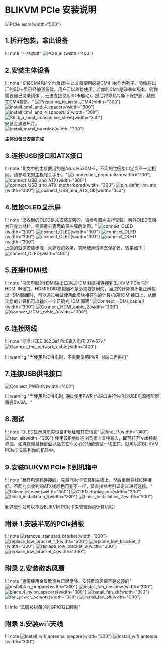 # BLIKVM PCIe 安装说明

![PCIe_main](assets/images/BLIKVM-PCIe/BLIKVM_PCIe_Installation_Guide.assets/PCIe_main.jpg){width="500"}
## **1.拆开包装，拿出设备**
!!! note "产品清单"
    ![PCIe_all](assets/images/BLIKVM-PCIe/BLIKVM_PCIe_Installation_Guide.assets/PCIe_all.jpg){width="400"}

## **2.安装主体设备**
!!! note "安装CM4和4个六角螺柱(此文章使用的是CM4 lite作为列子，镜像在出厂的SD卡里已经被预装载，用户可以直接使用。若你的CM4是EMMc版本，则你需要自己烧录镜像 ，无法直接使用SD卡启动)。然后将导热片撕下保护膜，粘贴在CM4顶部。"
    ![Preparing_to_install_CM4](assets/images/BLIKVM-PCIe/BLIKVM_PCIe_Installation_Guide.assets/Preparing_to_install_CM4.jpg){width="300"}
    ![install_cm4_and_4_spacers](assets/images/BLIKVM-PCIe/BLIKVM_PCIe_Installation_Guide.assets/install_cm4_and_4_spacers.jpg){width="300"}
    ![install_cm4_and_4_spacers_2](assets/images/BLIKVM-PCIe/BLIKVM_PCIe_Installation_Guide.assets/install_cm4_and_4_spacers_2.jpg){width="300"}
    ![Stick_a_heat_conductive_sheet](assets/images/BLIKVM-PCIe/BLIKVM_PCIe_Installation_Guide.assets/Stick_a_heat_conductive_sheet.jpg){width="300"}   
    安装金属散热片。  
    ![Install_metal_heatsink](assets/images/BLIKVM-PCIe/BLIKVM_PCIe_Installation_Guide.assets/Install_metal_heatsink.jpg){width="300"}

**主体设备已安装完成**

## **3.连接USB接口和ATX接口**
!!! note "此文中的主板使用的是Asus H520M-E，不同的主板接口定义不一定相同，请参考您的主板相关手册。"
    ![connection_preparation](assets/images/BLIKVM-PCIe/BLIKVM_PCIe_Installation_Guide.assets/connection_preparation.jpg){width="300"}
    ![connect_USB_and_ATX](assets/images/BLIKVM-PCIe/BLIKVM_PCIe_Installation_Guide.assets/connect_USB_and_ATX.jpg){width="300"}
    ![connect_USB_and_ATX_motherborad](assets/images/BLIKVM-PCIe/BLIKVM_PCIe_Installation_Guide.assets/connect_USB_and_ATX_motherborad-165941489982915.jpg){width="300"}
    ![pin_definition_atx](assets/images/BLIKVM-PCIe/BLIKVM_PCIe_Installation_Guide.assets/pin_definition_atx.jpg){width="300"}
    ![connect_USB_and_ATX_OK](assets/images/BLIKVM-PCIe/BLIKVM_PCIe_Installation_Guide.assets/connect_USB_and_ATX_OK.jpg){width="300"}

## **4.链接OLED显示屏**
!!! note "您收到的OLED是未安装支架的，请参考图片进行安装。另外OLED支架为亚克力材料，需要撕去表面的保护膜后使用。"
    ![connect_OLED](assets/images/BLIKVM-PCIe/oled/install-oled01.png){width="300"}
    ![connect_OLED](assets/images/BLIKVM-PCIe/oled/install-oled02.png){width="300"}
    ![connect_OLED](assets/images/BLIKVM-PCIe/oled/install-oled03.png){width="300"}
    ![connect_OLED](assets/images/BLIKVM-PCIe/oled/install-oled04.png){width="300"}
    ![connect_OLED](assets/images/BLIKVM-PCIe/oled/install-oled05.png){width="300"}  
    上面的就是安装步骤，未撕膜的效果，实际使用请撕去保护膜，效果如下：  
    ![connect_OLED](assets/images/BLIKVM-PCIe/BLIKVM_PCIe_Installation_Guide.assets/connect_OLED.jpg){width="400"}

## **5.连接HDMI线**
!!! note "将您电脑的HDMI输出口通过HDMI线直接连接到BLIKVM PCIe卡的HDMI IN接口。HDMI EDID模拟器不是必须要是用的，当您的计算机不能正确输出HDMI画面时，可以通过尝试使用此模块接在你的计算机的HDMI接口上，从而让您的计算机可以输出一个正确扽HDMI画面"
    ![Connect_HDMI_cable_1](assets/images/BLIKVM-PCIe/BLIKVM_PCIe_Installation_Guide.assets/Connect_HDMI_cable_1.jpg){width="300"}
    ![Connect_HDMI_cable_2](assets/images/BLIKVM-PCIe/BLIKVM_PCIe_Installation_Guide.assets/Connect_HDMI_cable_2.jpg){width="300"}
    ![Connect_HDMI_cable_3](assets/images/BLIKVM-PCIe/BLIKVM_PCIe_Installation_Guide.assets/Connect_HDMI_cable_3.jpg){width="300"}

## **6.连接网线**
!!! note "标准: IEEE 802.3af PoE输入电压:37v-57v."
    ![Connect_the_network_cable](assets/images/BLIKVM-PCIe/BLIKVM_PCIe_Installation_Guide.assets/Connect_the_network_cable.jpg){width="400"}

!!! warning "当使用PoE供电时，不需要使用PWR-IN端口再供电"

## **7.连接USB供电接口**

![Connect_PWR-IN](assets/images/BLIKVM-PCIe/BLIKVM_PCIe_Installation_Guide.assets/Connect_PWR-IN.jpg){width="400"}

!!! warning "当使用PoE供电时, 通过使用PWR-IN端口进行供电的USB电源适配器需要5V/3A。"

## **8.测试**

!!! note "OLED显示屏现实设备IP地址和其它信息"
    ![find_IP](assets/images/BLIKVM-PCIe/BLIKVM_PCIe_Installation_Guide.assets/find_IP.jpg){width="300"}
    ![test_all](assets/images/BLIKVM-PCIe/BLIKVM_PCIe_Installation_Guide.assets/test_all.jpg){width="300"}
    使用该IP地址在浏览器上直接输入，即可打开web控制界面。如果视频鼠标键盘以及其它你关心的功能测试一切正在，就可以将BLIKVM PCIe卡安装到你的机箱中。

## **9.安装BLIKVM PCIe卡到机箱中**

!!! note "断开电源和连接线，先将PCIe卡安装到主板上，然后重新将线缆连接好。不同批次收到的ATX线颜色可能不一样，请直接参考引脚定义进行连接。"
    ![blikvm_in_case](assets/images/BLIKVM-PCIe/BLIKVM_PCIe_Installation_Guide.assets/blikvm_in_case.jpg){width="300"}
    ![OLED_display_out](assets/images/BLIKVM-PCIe/BLIKVM_PCIe_Installation_Guide.assets/OLED_display_out.jpg){width="300"}
    ![finish_installation_1](assets/images/BLIKVM-PCIe/BLIKVM_PCIe_Installation_Guide.assets/finish_installation_1.jpg){width="300"}
    ![finish_installation_2](assets/images/BLIKVM-PCIe/BLIKVM_PCIe_Installation_Guide.assets/finish_installation_2.jpg){width="300"}

到这里你就可以享受BLIKVM PCIe卡来管理你的计算机啦!

## **附录 1.安装半高的PCIe挡板**
!!! note
    ![remove_standard_bracket](assets/images/BLIKVM-PCIe/BLIKVM_PCIe_Installation_Guide.assets/remove_standard_bracket.jpg){width="300"}
    ![replace_low_bracket_1_1](assets/images/BLIKVM-PCIe/BLIKVM_PCIe_Installation_Guide.assets/replace_low_bracket_1_1.jpg){width="300"}
    ![replace_low_bracket_2](assets/images/BLIKVM-PCIe/BLIKVM_PCIe_Installation_Guide.assets/replace_low_bracket_2.jpg){width="300"}
    ![replace_low_bracket_3](assets/images/BLIKVM-PCIe/BLIKVM_PCIe_Installation_Guide.assets/replace_low_bracket_3.jpg){width="300"}
    ![replace_low_bracket_4](assets/images/BLIKVM-PCIe/BLIKVM_PCIe_Installation_Guide.assets/replace_low_bracket_4.jpg){width="300"}

## **附录 2.安装散热风扇**

!!! note "通常使用金属散热片已经足够，安装散热风扇不是必须的"
    ![install_fan_prepare](assets/images/BLIKVM-PCIe/BLIKVM_PCIe_Installation_Guide.assets/install_fan_prepare.jpg){width="300"}
    ![install_fan_unscrew](assets/images/BLIKVM-PCIe/BLIKVM_PCIe_Installation_Guide.assets/install_fan_unscrew.jpg){width="300"}
    ![place_4_nylon_spacers](assets/images/BLIKVM-PCIe/BLIKVM_PCIe_Installation_Guide.assets/place_4_nylon_spacers.jpg){width="300"}
    ![install_fan_ok](assets/images/BLIKVM-PCIe/BLIKVM_PCIe_Installation_Guide.assets/install_fan_ok.jpg){width="300"}
    ![fan_power_polarity](assets/images/BLIKVM-PCIe/BLIKVM_PCIe_Installation_Guide.assets/fan_power_polarity.jpg){width="300"}
    ![install_fan_all](assets/images/BLIKVM-PCIe/BLIKVM_PCIe_Installation_Guide.assets/install_fan_all.jpg){width="300"}  

!!! info "风扇被树莓派的GPIO12口控制"

## **附录 3.安装wifi天线**
!!! note
    ![Install_wifi_antenna_prepare](assets/images/BLIKVM-PCIe/BLIKVM_PCIe_Installation_Guide.assets/Install_wifi_antenna_prepare.jpg){width="300"}
    ![Install_wifi_antenna](assets/images/BLIKVM-PCIe/BLIKVM_PCIe_Installation_Guide.assets/Install_wifi_antenna.jpg){width="300"}
